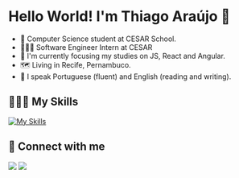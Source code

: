 # Hello World! I'm Thiago Araújo 👋

- 🔭 Computer Science student at CESAR School.
- 👨🏾‍💻 Software Engineer Intern at CESAR
- 🌱 I'm currently focusing my studies on JS, React and Angular.
- 🗺 Living in Recife, Pernambuco.
- 💬 I speak Portuguese (fluent) and English (reading and writing).

## 👨🏽‍💻 My Skills
[![My Skills](https://skillicons.dev/icons?i=html,css,js,ts,react,py)](https://skillicons.dev)

## 📧 Connect with me
[<img src="https://img.shields.io/badge/linkedin-%230077B5.svg?&style=for-the-badge&logo=linkedin&logoColor=white" />](https://www.linkedin.com/in/tharaujo17/)
[<img src="https://img.shields.io/badge/instagram-%23E4405F.svg?&style=for-the-badge&logo=instagram&logoColor=white">](https://www.instagram.com/thiago17__/)

